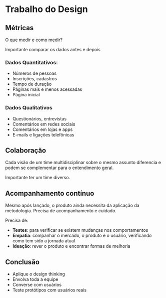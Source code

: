# Trabalho do Design

## Métricas

O que medir e como medir? 

Importante comparar os dados antes e depois

### Dados Quantitativos:

- Números de pessoas
- Inscrições, cadastros
- Tempo de duração
- Páginas mais e menos acessadas
- Página inicial

### Dados Qualitativos

- Questionários, entrevistas
- Comentários em redes sociais
- Comentários em lojas e apps
- E-mails e ligações telefônicas

## Colaboração

Cada visão de um time multidisciplinar sobre o mesmo assunto diferencia e podem se complementar para o entendimento geral.

Importante ter um time diverso.


## Acompanhamento contínuo

Mesmo após lançado, o produto ainda necessita da aplicação da metodologia. Precisa de acompanhamento e cuidado.

Precisa de:

- **Testes**: para verificar se existem mudanças nos comportamentos
- **Empatia**: companhar o mercado, o produto e o usuário, verificando como tem sido a jornada atual
- **Ideação**: rever o produto e encontrar formas de melhoria



## Conclusão

- Aplique o design thinking
- Envolva toda a equipe
- Converse com usuários
- Teste protótipos com usuários reais
